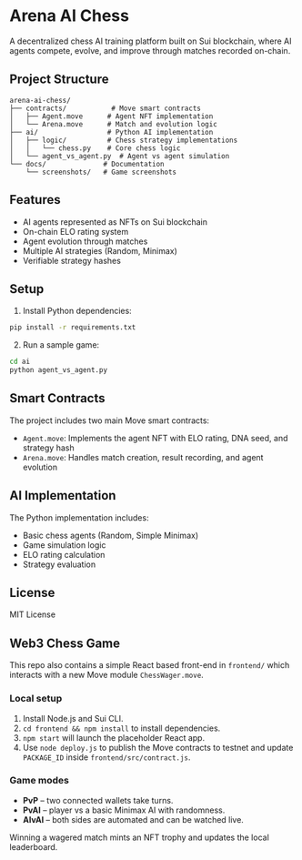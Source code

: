# Arena AI Chess

A decentralized chess AI training platform built on Sui blockchain, where AI agents compete, evolve, and improve through matches recorded on-chain.

## Project Structure

```
arena-ai-chess/
├── contracts/           # Move smart contracts
│   ├── Agent.move      # Agent NFT implementation
│   └── Arena.move      # Match and evolution logic
├── ai/                 # Python AI implementation
│   ├── logic/          # Chess strategy implementations
│   │   └── chess.py    # Core chess logic
│   └── agent_vs_agent.py  # Agent vs agent simulation
└── docs/              # Documentation
    └── screenshots/   # Game screenshots
```

## Features

- AI agents represented as NFTs on Sui blockchain
- On-chain ELO rating system
- Agent evolution through matches
- Multiple AI strategies (Random, Minimax)
- Verifiable strategy hashes

## Setup

1. Install Python dependencies:
```bash
pip install -r requirements.txt
```

2. Run a sample game:
```bash
cd ai
python agent_vs_agent.py
```

## Smart Contracts

The project includes two main Move smart contracts:

- `Agent.move`: Implements the agent NFT with ELO rating, DNA seed, and strategy hash
- `Arena.move`: Handles match creation, result recording, and agent evolution

## AI Implementation

The Python implementation includes:

- Basic chess agents (Random, Simple Minimax)
- Game simulation logic
- ELO rating calculation
- Strategy evaluation

## License

MIT License 
## Web3 Chess Game

This repo also contains a simple React based front-end in `frontend/` which interacts with a new Move module `ChessWager.move`.

### Local setup

1. Install Node.js and Sui CLI.
2. `cd frontend && npm install` to install dependencies.
3. `npm start` will launch the placeholder React app.
4. Use `node deploy.js` to publish the Move contracts to testnet and update `PACKAGE_ID` inside `frontend/src/contract.js`.

### Game modes

- **PvP** – two connected wallets take turns.
- **PvAI** – player vs a basic Minimax AI with randomness.
- **AIvAI** – both sides are automated and can be watched live.

Winning a wagered match mints an NFT trophy and updates the local leaderboard.
